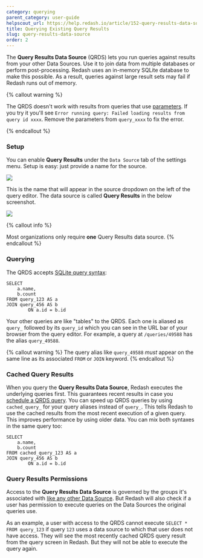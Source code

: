 ```yaml
---
category: querying
parent_category: user-guide
helpscout_url: https://help.redash.io/article/152-query-results-data-source
title: Querying Existing Query Results
slug: query-results-data-source
order: 2
---
```


The **Query Results Data Source** (QRDS) lets you run queries against results from your other Data Sources. Use it to join data from multiple databases or perform post-processing. Redash uses an in-memory SQLite database to make this possible. As a result, queries against large result sets may fail if Redash runs out of memory. 

{% callout warning %}

The QRDS doesn't work with results from queries that use [parameters](/help/user-guide/querying/query-parameters). If you try it you'll see `Error running query: Failed loading results from query id xxxx`. Remove the parameters from `query_xxxx` to fix the error.

{% endcallout %}

### Setup
You can enable **Query Results** under the `Data Source` tab of the settings menu. Setup is easy: just provide a name for the source. 

![](/assets/images/docs/gitbook/query-results-setup.png)

This is the name that will appear in the source dropdown on the left of the query editor. The data source is called **Query Results** in the below screenshot.

![](/assets/images/docs/gitbook/query-results-example.png)

{% callout info %}

Most organizations only require **one** Query Results data source.
{% endcallout %}


### Querying
The QRDS accepts [SQLite query syntax](https://sqlite.org/lang.html):

```
SELECT
	a.name,
	b.count 
FROM query_123 AS a 
JOIN query_456 AS b
  		ON a.id = b.id
```

Your other queries are like "tables" to the QRDS. Each one is aliased as `query_` followed by its `query_id` which you can see in the URL bar of your browser from the query editor. For example, a query at `/queries/49588` has the alias `query_49588`.

{% callout warning %}
The query alias like `query_49588` _must_ appear on the same line as its associated `FROM` or `JOIN` keyword.
{% endcallout %}

### Cached Query Results
When you query the **Query Results Data Source**, Redash executes the underlying queries first. This guarantees recent results in case you [schedule a QRDS query](/help/user-guide/querying/scheduling-a-query). You can speed up QRDS queries by using `cached_query_` for your query aliases instead of `query_`. This tells Redash to use the cached results from the most recent execution of a given query. This improves performance by using older data. You can mix both syntaxes in the same query too:

```
SELECT
	a.name,
	b.count 
FROM cached_query_123 AS a 
JOIN query_456 AS b
  		ON a.id = b.id
```

### Query Results Permissions
Access to the **Query Results Data Source** is governed by the groups it's associated with [like any other Data Source](/help/user-guide/users/permissions-groups). But Redash will also check if a user has permission to execute queries on the Data Sources the original queries use.

As an example, a user with access to the QRDS cannot execute `SELECT * FROM query_123` if query `123` uses a data source to which that user does not have access. They will see the most recently cached QRDS query result from the query screen in Redash. But they will not be able to execute the query again.
